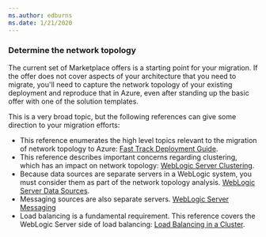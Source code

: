 ```yaml
---
ms.author: edburns
ms.date: 1/21/2020
---
```


### Determine the network topology

The current set of Marketplace offers is a starting point for your migration. If the offer does not cover aspects of your architecture that you need to migrate, you'll need to capture the network topology of your existing deployment and reproduce that in Azure, even after standing up the basic offer with one of the solution templates.

This is a very broad topic, but the following references can give some direction to your migration efforts:

* This reference enumerates the high level topics relevant to the migration of network topology to Azure: [Fast Track Deployment Guide](https://docs.oracle.com/en/middleware/fusion-middleware/weblogic-server/12.2.1.4/intro/deploying.html#GUID-E0BE4A3E-44CD-4C95-9540-7A850BF02F6A).
* This reference describes important concerns regarding clustering, which has an impact on network topology: [WebLogic Server Clustering](https://docs.oracle.com/en/middleware/fusion-middleware/weblogic-server/12.2.1.4/intro/clustering.html#GUID-E39A18C2-B990-485F-BFB1-0549250FABFE).
* Because data sources are separate servers in a WebLogic system, you must consider them as part of the network topology analysis. [WebLogic Server Data Sources](https://docs.oracle.com/en/middleware/fusion-middleware/weblogic-server/12.2.1.4/intro/jdbc.html#GUID-9FD5F552-B2E4-4FEC-8C10-503A08764B52).
* Messaging sources are also separate servers. [WebLogic Server Messaging](https://docs.oracle.com/en/middleware/fusion-middleware/weblogic-server/12.2.1.4/intro/jms.html#GUID-3B5F647D-E001-413B-AC6A-1E103BDBA93F)
* Load balancing is a fundamental requirement. This reference covers the WebLogic Server side of load balancing: [Load Balancing in a Cluster](https://docs.oracle.com/en/middleware/fusion-middleware/weblogic-server/12.2.1.4/clust/load_balancing.html#GUID-B8F6DE4B-1AAC-428B-878B-BFDCE161C054).
